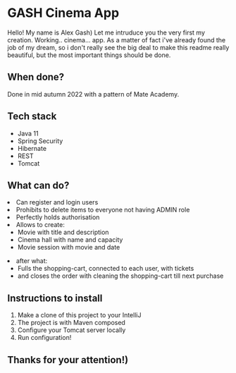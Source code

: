 <h1>GASH Cinema App</h1>
Hello! My name is Alex Gash) Let me intruduce you the very first my creation.
Working.. cinema... app.
As a matter of fact i've already found the job of my dream, so i don't really see the big deal to make this readme really beautiful, but the most important things should be done.

<h2>When done?</H2>
Done in mid autumn 2022 with a pattern of Mate Academy.

<h2> Tech stack</h2>
<ul>
  <li> Java 11 </li>
  <li> Spring Security </li>
  <li> Hibernate </li>
  <li> REST </li>
  <li> Tomcat </li>
</ul>

<h2> What can do? </h2>
  <li> Can register and login users </li>
  <li> Prohibits to delete items to everyone not having ADMIN role </li>
  <li> Perfectly holds authorisation </li>
  <li> Allows to create: 
    <ul>
      <li> Movie with title and description </li>
      <li> Cinema hall with name and capacity</li>
      <li> Movie session with movie and date</li>
    </ul>
  <li> after what:
     <ul>
       <li> Fulls the shopping-cart, connected to each user, with tickets</li>
       <li> and closes the order with cleaning the shopping-cart till next purchase</li>
      </ul>
  </li>

<h2> Instructions to install </h2>

<ol>
  <li> Make a clone of this project to your IntelliJ</li>
  <li> The project is with Maven composed </li>
  <li> Configure your Tomcat server locally </li>
  <li> Run configuration! </li>
</ol>

<h2> Thanks for your attention!) </h2>
